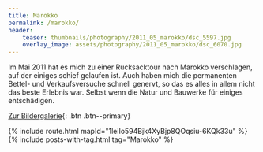 ```yaml
---
title: Marokko
permalink: /marokko/
header:
    teaser: thumbnails/photography/2011_05_marokko/dsc_5597.jpg
    overlay_image: assets/photography/2011_05_marokko/dsc_6070.jpg
---
```


Im Mai 2011 hat es mich zu einer Rucksacktour nach Marokko verschlagen, auf der einiges schief gelaufen ist.
Auch haben mich die permanenten Bettel- und Verkaufsversuche schnell genervt, so das es alles in allem nicht das beste Erlebnis war. 
Selbst wenn die Natur und Bauwerke für einiges entschädigen.

[Zur Bildergalerie](/photography/marokko-2011/){: .btn .btn--primary}

{% include route.html mapId="1leiIo594Bjk4XyBjp8QOqsiu-6KQk33u" %}
{% include posts-with-tag.html tag="Marokko" %}